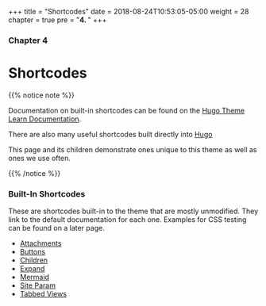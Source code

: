 +++
title = "Shortcodes"
date = 2018-08-24T10:53:05-05:00
weight = 28
chapter = true
pre = "<b>4. </b>"
+++

### Chapter 4

# Shortcodes

{{% notice note %}}

Documentation on built-in shortcodes can be found on the [Hugo Theme Learn Documentation](https://learn.netlify.app/en/shortcodes/).

There are also many useful shortcodes built directly into [Hugo](https://gohugo.io/content-management/shortcodes/)

This page and its children demonstrate ones unique to this theme as well as ones we use often.

{{% /notice %}}

### Built-In Shortcodes

These are shortcodes built-in to the theme that are mostly unmodified. They link to the default documentation for each one. Examples for CSS testing can be found on a later page.

* [Attachments](https://learn.netlify.app/en/shortcodes/attachments/)
* [Buttons](https://learn.netlify.app/en/shortcodes/button/)
* [Children](https://learn.netlify.app/en/shortcodes/children/)
* [Expand](https://learn.netlify.app/en/shortcodes/expand/)
* [Mermaid](https://learn.netlify.app/en/shortcodes/mermaid/)
* [Site Param](https://learn.netlify.app/en/shortcodes/siteparam/)
* [Tabbed Views](https://learn.netlify.app/en/shortcodes/tabs/)

